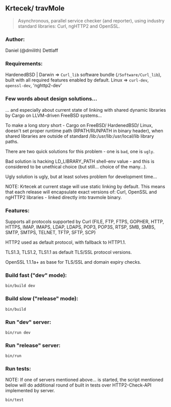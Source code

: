 ## Krtecek/ travMole

> Asynchronous, parallel service checker (and reporter), using industry standard libraries: Curl, ngHTTP2 and OpenSSL.


### Author:

Daniel (@dmilith) Dettlaff


### Requirements:

HardenedBSD | Darwin => `Curl_lib` software bundle (`/Software/Curl_lib`), built with all required features enabled by default.
Linux                => `curl-dev`, `openssl-dev`, 'nghttp2-dev'


### Few words about design solutions…

… and especially about current state of linking with shared dynamic libraries
by Cargo on LLVM-driven FreeBSD systems…

To make a long story short - Cargo on FreeBSD/ HardenedBSD/ Linux, doesn't set
proper runtime path (RPATH/RUNPATH in binary header), when shared libraries are
outside of standard /lib:/usr/lib:/usr/local/lib library paths.

There are two quick solutions for this problem - one is `bad`, one is `ugly`.

Bad solution is hacking LD_LIBRARY_PATH shell-env value - and this is
considered to be unethical choice (but still… choice of the many…).

Ugly solution is ugly, but at least solves problem for development time…

NOTE: Krtecek at current stage will use static linking by default.
This means that each release will encapsulate exact versions of:
Curl, OpenSSL and ngHTTP2 libraries - linked directly into travmole binary.


### Features:

Supports all protocols supported by Curl (FILE, FTP, FTPS, GOPHER, HTTP, HTTPS, IMAP, IMAPS, LDAP, LDAPS, POP3, POP3S, RTSP, SMB, SMBS, SMTP, SMTPS, TELNET, TFTP, SFTP, SCP)

HTTP2 used as default protocol, with fallback to HTTP1.1.

TLS1.3, TLS1.2, TLS1.1 as default TLS/SSL protocol versions.

OpenSSL 1.1.1a+ as base for TLS/SSL and domain expiry checks.



### Build fast ("dev" mode):

`bin/build dev`


### Build slow ("release" mode):

`bin/build`


### Run "dev" server:

`bin/run dev`


### Run "release" server:

`bin/run`


### Run tests:


NOTE: If one of servers mentioned above… is started,
      the script mentioned below will do additional
      round of built in tests over HTTP2-Check-API
      implemented by server.

`bin/test`

